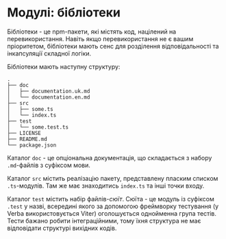 # Модулі: бібліотеки

Бібліотеки - це npm-пакети, які містять код, націлений на перевикористання. Навіть якщо перевикористання не є вашим пріоритетом, бібліотеки мають сенс для розділення відповідальності та інкапсуляції складної логіки.

Бібліотеки мають наступну структуру:

```
.
├── doc
│   ├── documentation.uk.md
│   └── documentation.en.md
├── src
│   ├── some.ts
│   └── index.ts
├── test
│   └── some.test.ts
├── LICENSE
├── README.md
└── package.json
```

Каталог `doc` - це опціональна документація, що складається з набору `.md`-файлів з суфіксом мови.

Каталог `src` містить реалізацію пакету, представлену пласким списком `.ts`-модулів. Там же має знаходитись `index.ts` та інші точки входу.

Каталог `test` містить набір файлів-*сюїт*. Сюїта - це модуль із суфіксом `.test` у назві, всередині якого за допомогою фреймворку тестування (у Verba використовується Viter) оголошується однойменна група тестів. Тести бажано робити інтеграційними, тому їхня структура не має відповідати структурі вихідних кодів.
